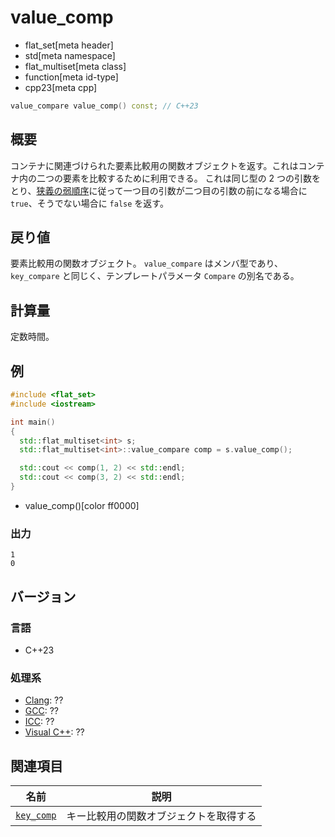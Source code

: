 # value_comp
* flat_set[meta header]
* std[meta namespace]
* flat_multiset[meta class]
* function[meta id-type]
* cpp23[meta cpp]

```cpp
value_compare value_comp() const; // C++23
```


## 概要
コンテナに関連づけられた要素比較用の関数オブジェクトを返す。これはコンテナ内の二つの要素を比較するために利用できる。
これは同じ型の 2 つの引数をとり、[狭義の弱順序](/reference/algorithm.md#strict-weak-ordering)に従って一つ目の引数が二つ目の引数の前になる場合に `true`、そうでない場合に `false` を返す。


## 戻り値
要素比較用の関数オブジェクト。
`value_compare` はメンバ型であり、`key_compare` と同じく、テンプレートパラメータ `Compare` の別名である。


## 計算量
定数時間。


## 例
```cpp example
#include <flat_set>
#include <iostream>

int main()
{
  std::flat_multiset<int> s;
  std::flat_multiset<int>::value_compare comp = s.value_comp();

  std::cout << comp(1, 2) << std::endl;
  std::cout << comp(3, 2) << std::endl;
}
```
* value_comp()[color ff0000]

### 出力
```
1
0
```


## バージョン
### 言語
- C++23

### 処理系
- [Clang](/implementation.md#clang): ??
- [GCC](/implementation.md#gcc): ??
- [ICC](/implementation.md#icc): ??
- [Visual C++](/implementation.md#visual_cpp): ??


## 関連項目

| 名前                                | 説明                                                     |
|-------------------------------------|----------------------------------------------------------|
| [`key_comp`](key_comp.md)           | キー比較用の関数オブジェクトを取得する                      |
